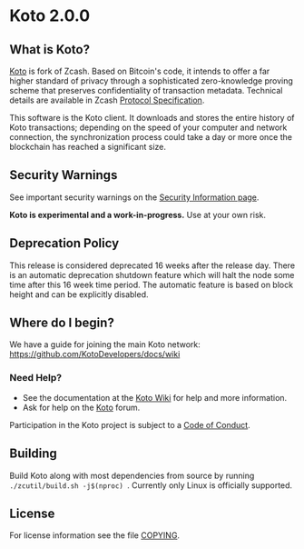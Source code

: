 Koto 2.0.0
=============

What is Koto?
--------------

[Koto](https://ko-to.org/) is fork of Zcash.
Based on Bitcoin's code, it intends to offer a far higher standard of privacy
through a sophisticated zero-knowledge proving scheme that preserves
confidentiality of transaction metadata. Technical details are available
in Zcash [Protocol Specification](https://github.com/zcash/zips/raw/master/protocol/protocol.pdf).

This software is the Koto client. It downloads and stores the entire history
of Koto transactions; depending on the speed of your computer and network
connection, the synchronization process could take a day or more once the
blockchain has reached a significant size.

Security Warnings
-----------------

See important security warnings on the
[Security Information page](https://z.cash/support/security/).

**Koto is experimental and a work-in-progress.** Use at your own risk.

Deprecation Policy
------------------

This release is considered deprecated 16 weeks after the release day. There
is an automatic deprecation shutdown feature which will halt the node some
time after this 16 week time period. The automatic feature is based on block
height and can be explicitly disabled.

Where do I begin?
-----------------
We have a guide for joining the main Koto network:
https://github.com/KotoDevelopers/docs/wiki

### Need Help?

* See the documentation at the [Koto Wiki](https://github.com/KotoDevelopers/docs/wiki)
  for help and more information.
* Ask for help on the [Koto](https://discourse.ko-to.org/) forum.

Participation in the Koto project is subject to a
[Code of Conduct](code_of_conduct.md).

Building
--------

Build Koto along with most dependencies from source by running
``./zcutil/build.sh -j$(nproc) ``. Currently only Linux is officially supported.

License
-------

For license information see the file [COPYING](COPYING).
